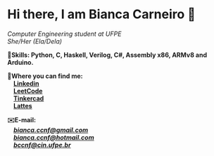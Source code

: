 <head>
<h1> Hi there, I am Bianca Carneiro 👋</h1>
<head>
  
<body>
  <p>
    <i>Computer Engineering student at UFPE<br>
      She/Her (Ela/Dela)</i>
   </p>
<p><b>🧠Skills:<b> Python, C, Haskell, Verilog, C#, Assembly x86, ARMv8 and Arduino.</p>
<p><b>💬Where you can find me:<b><br>
    &emsp;<a href="https://www.linkedin.com/in/bianca-carneiro-da-cunha-77222b191/">Linkedin</a><br>
    &emsp;<a href="https://leetcode.com/bccnf/">LeetCode</a><br>
    &emsp;<a href="https://www.tinkercad.com/users/ktm1UhjdPZW-bianca-carneiro-da-cunha">Tinkercad</a><br>
    &emsp;<a href="http://lattes.cnpq.br/7849446439578091">Lattes</a><br>
</p>
<p>✉️E-mail:<br><i>
      &emsp;<a href="mailto:bianca.ccnf@gmail.com">bianca.ccnf@gmail.com</a><br>
      &emsp;<a href="mailto:bianca.ccnf@hotmail.com">bianca.ccnf@hotmail.com</a><br>
      &emsp;<a href="mailto:bccnf@cin.ufpe.br">bccnf@cin.ufpe.br</a>
</p>
<body>
